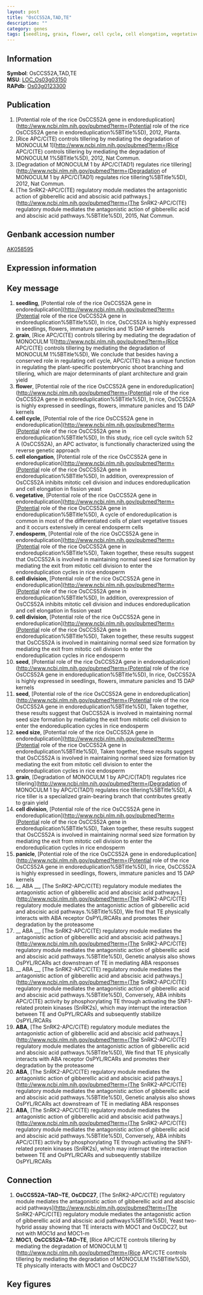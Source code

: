 ```yaml
---
layout: post
title: "OsCCS52A,TAD,TE"
description: ""
category: genes
tags: [seedling, grain, flower, cell cycle, cell elongation, vegetative, endosperm, cell division, seed, seed size, panicle,  ABA , ABA, Gene]
---
```


## Information
__Symbol__: OsCCS52A,TAD,TE  
__MSU__: [LOC_Os03g03150](http://rice.plantbiology.msu.edu/cgi-bin/ORF_infopage.cgi?orf=LOC_Os03g03150)  
__RAPdb__: [Os03g0123300](http://rapdb.dna.affrc.go.jp/viewer/gbrowse_details/irgsp1?name=Os03g0123300)  

## Publication
1. [Potential role of the rice OsCCS52A gene in endoreduplication](http://www.ncbi.nlm.nih.gov/pubmed?term=(Potential role of the rice OsCCS52A gene in endoreduplication%5BTitle%5D), 2012, Planta.
2. [Rice APC/C(TE) controls tillering by mediating the degradation of MONOCULM 1](http://www.ncbi.nlm.nih.gov/pubmed?term=(Rice APC/C(TE) controls tillering by mediating the degradation of MONOCULM 1%5BTitle%5D), 2012, Nat Commun.
3. [Degradation of MONOCULM 1 by APC/C(TAD1) regulates rice tillering](http://www.ncbi.nlm.nih.gov/pubmed?term=(Degradation of MONOCULM 1 by APC/C(TAD1) regulates rice tillering%5BTitle%5D), 2012, Nat Commun.
4. [The SnRK2-APC/C(TE) regulatory module mediates the antagonistic action of gibberellic acid and abscisic acid pathways.](http://www.ncbi.nlm.nih.gov/pubmed?term=(The SnRK2-APC/C(TE) regulatory module mediates the antagonistic action of gibberellic acid and abscisic acid pathways.%5BTitle%5D), 2015, Nat Commun.

## Genbank accession number
[AK058595](http://www.ncbi.nlm.nih.gov/nuccore/AK058595)

## Expression information

## Key message
1. __seedling__, [Potential role of the rice OsCCS52A gene in endoreduplication](http://www.ncbi.nlm.nih.gov/pubmed?term=(Potential role of the rice OsCCS52A gene in endoreduplication%5BTitle%5D),  In rice, OsCCS52A is highly expressed in seedlings, flowers, immature panicles and 15 DAP kernels
2. __grain__, [Rice APC/C(TE) controls tillering by mediating the degradation of MONOCULM 1](http://www.ncbi.nlm.nih.gov/pubmed?term=(Rice APC/C(TE) controls tillering by mediating the degradation of MONOCULM 1%5BTitle%5D),  We conclude that besides having a conserved role in regulating cell cycle, APC/C(TE) has a unique function in regulating the plant-specific postembryonic shoot branching and tillering, which are major determinants of plant architecture and grain yield
3. __flower__, [Potential role of the rice OsCCS52A gene in endoreduplication](http://www.ncbi.nlm.nih.gov/pubmed?term=(Potential role of the rice OsCCS52A gene in endoreduplication%5BTitle%5D),  In rice, OsCCS52A is highly expressed in seedlings, flowers, immature panicles and 15 DAP kernels
4. __cell cycle__, [Potential role of the rice OsCCS52A gene in endoreduplication](http://www.ncbi.nlm.nih.gov/pubmed?term=(Potential role of the rice OsCCS52A gene in endoreduplication%5BTitle%5D),  In this study, rice cell cycle switch 52 A (OsCCS52A), an APC activator, is functionally characterized using the reverse genetic approach
5. __cell elongation__, [Potential role of the rice OsCCS52A gene in endoreduplication](http://www.ncbi.nlm.nih.gov/pubmed?term=(Potential role of the rice OsCCS52A gene in endoreduplication%5BTitle%5D),  In addition, overexpression of OsCCS52A inhibits mitotic cell division and induces endoreduplication and cell elongation in fission yeast
6. __vegetative__, [Potential role of the rice OsCCS52A gene in endoreduplication](http://www.ncbi.nlm.nih.gov/pubmed?term=(Potential role of the rice OsCCS52A gene in endoreduplication%5BTitle%5D),  A cycle of endoreduplication is common in most of the differentiated cells of plant vegetative tissues and it occurs extensively in cereal endosperm cells
7. __endosperm__, [Potential role of the rice OsCCS52A gene in endoreduplication](http://www.ncbi.nlm.nih.gov/pubmed?term=(Potential role of the rice OsCCS52A gene in endoreduplication%5BTitle%5D),  Taken together, these results suggest that OsCCS52A is involved in maintaining normal seed size formation by mediating the exit from mitotic cell division to enter the endoreduplication cycles in rice endosperm
8. __cell division__, [Potential role of the rice OsCCS52A gene in endoreduplication](http://www.ncbi.nlm.nih.gov/pubmed?term=(Potential role of the rice OsCCS52A gene in endoreduplication%5BTitle%5D),  In addition, overexpression of OsCCS52A inhibits mitotic cell division and induces endoreduplication and cell elongation in fission yeast
9. __cell division__, [Potential role of the rice OsCCS52A gene in endoreduplication](http://www.ncbi.nlm.nih.gov/pubmed?term=(Potential role of the rice OsCCS52A gene in endoreduplication%5BTitle%5D),  Taken together, these results suggest that OsCCS52A is involved in maintaining normal seed size formation by mediating the exit from mitotic cell division to enter the endoreduplication cycles in rice endosperm
10. __seed__, [Potential role of the rice OsCCS52A gene in endoreduplication](http://www.ncbi.nlm.nih.gov/pubmed?term=(Potential role of the rice OsCCS52A gene in endoreduplication%5BTitle%5D),  In rice, OsCCS52A is highly expressed in seedlings, flowers, immature panicles and 15 DAP kernels
11. __seed__, [Potential role of the rice OsCCS52A gene in endoreduplication](http://www.ncbi.nlm.nih.gov/pubmed?term=(Potential role of the rice OsCCS52A gene in endoreduplication%5BTitle%5D),  Taken together, these results suggest that OsCCS52A is involved in maintaining normal seed size formation by mediating the exit from mitotic cell division to enter the endoreduplication cycles in rice endosperm
12. __seed size__, [Potential role of the rice OsCCS52A gene in endoreduplication](http://www.ncbi.nlm.nih.gov/pubmed?term=(Potential role of the rice OsCCS52A gene in endoreduplication%5BTitle%5D),  Taken together, these results suggest that OsCCS52A is involved in maintaining normal seed size formation by mediating the exit from mitotic cell division to enter the endoreduplication cycles in rice endosperm
13. __grain__, [Degradation of MONOCULM 1 by APC/C(TAD1) regulates rice tillering](http://www.ncbi.nlm.nih.gov/pubmed?term=(Degradation of MONOCULM 1 by APC/C(TAD1) regulates rice tillering%5BTitle%5D), A rice tiller is a specialized grain-bearing branch that contributes greatly to grain yield
14. __cell division__, [Potential role of the rice OsCCS52A gene in endoreduplication](http://www.ncbi.nlm.nih.gov/pubmed?term=(Potential role of the rice OsCCS52A gene in endoreduplication%5BTitle%5D),  Taken together, these results suggest that OsCCS52A is involved in maintaining normal seed size formation by mediating the exit from mitotic cell division to enter the endoreduplication cycles in rice endosperm
15. __panicle__, [Potential role of the rice OsCCS52A gene in endoreduplication](http://www.ncbi.nlm.nih.gov/pubmed?term=(Potential role of the rice OsCCS52A gene in endoreduplication%5BTitle%5D),  In rice, OsCCS52A is highly expressed in seedlings, flowers, immature panicles and 15 DAP kernels
16. __ ABA __, [The SnRK2-APC/C(TE) regulatory module mediates the antagonistic action of gibberellic acid and abscisic acid pathways.](http://www.ncbi.nlm.nih.gov/pubmed?term=(The SnRK2-APC/C(TE) regulatory module mediates the antagonistic action of gibberellic acid and abscisic acid pathways.%5BTitle%5D),  We find that TE physically interacts with ABA receptor OsPYL/RCARs and promotes their degradation by the proteasome
17. __ ABA __, [The SnRK2-APC/C(TE) regulatory module mediates the antagonistic action of gibberellic acid and abscisic acid pathways.](http://www.ncbi.nlm.nih.gov/pubmed?term=(The SnRK2-APC/C(TE) regulatory module mediates the antagonistic action of gibberellic acid and abscisic acid pathways.%5BTitle%5D),  Genetic analysis also shows OsPYL/RCARs act downstream of TE in mediating ABA responses
18. __ ABA __, [The SnRK2-APC/C(TE) regulatory module mediates the antagonistic action of gibberellic acid and abscisic acid pathways.](http://www.ncbi.nlm.nih.gov/pubmed?term=(The SnRK2-APC/C(TE) regulatory module mediates the antagonistic action of gibberellic acid and abscisic acid pathways.%5BTitle%5D),  Conversely, ABA inhibits APC/C(TE) activity by phosphorylating TE through activating the SNF1-related protein kinases (SnRK2s), which may interrupt the interaction between TE and OsPYL/RCARs and subsequently stabilize OsPYL/RCARs
19. __ABA__, [The SnRK2-APC/C(TE) regulatory module mediates the antagonistic action of gibberellic acid and abscisic acid pathways.](http://www.ncbi.nlm.nih.gov/pubmed?term=(The SnRK2-APC/C(TE) regulatory module mediates the antagonistic action of gibberellic acid and abscisic acid pathways.%5BTitle%5D),  We find that TE physically interacts with ABA receptor OsPYL/RCARs and promotes their degradation by the proteasome
20. __ABA__, [The SnRK2-APC/C(TE) regulatory module mediates the antagonistic action of gibberellic acid and abscisic acid pathways.](http://www.ncbi.nlm.nih.gov/pubmed?term=(The SnRK2-APC/C(TE) regulatory module mediates the antagonistic action of gibberellic acid and abscisic acid pathways.%5BTitle%5D),  Genetic analysis also shows OsPYL/RCARs act downstream of TE in mediating ABA responses
21. __ABA__, [The SnRK2-APC/C(TE) regulatory module mediates the antagonistic action of gibberellic acid and abscisic acid pathways.](http://www.ncbi.nlm.nih.gov/pubmed?term=(The SnRK2-APC/C(TE) regulatory module mediates the antagonistic action of gibberellic acid and abscisic acid pathways.%5BTitle%5D),  Conversely, ABA inhibits APC/C(TE) activity by phosphorylating TE through activating the SNF1-related protein kinases (SnRK2s), which may interrupt the interaction between TE and OsPYL/RCARs and subsequently stabilize OsPYL/RCARs

## Connection
1. __OsCCS52A~TAD~TE__, __OsCDC27__, [The SnRK2-APC/C(TE) regulatory module mediates the antagonistic action of gibberellic acid and abscisic acid pathways](http://www.ncbi.nlm.nih.gov/pubmed?term=(The SnRK2-APC/C(TE) regulatory module mediates the antagonistic action of gibberellic acid and abscisic acid pathways%5BTitle%5D), Yeast two-hybrid assay showing that TE interacts with MOC1 and OsCDC27, but not with MOC1d and MOC1-m
2. __MOC1__, __OsCCS52A~TAD~TE__, [Rice APC/CTE controls tillering by mediating the degradation of MONOCULM 1](http://www.ncbi.nlm.nih.gov/pubmed?term=(Rice APC/CTE controls tillering by mediating the degradation of MONOCULM 1%5BTitle%5D), TE physically interacts with MOC1 and OsCDC27

## Key figures


